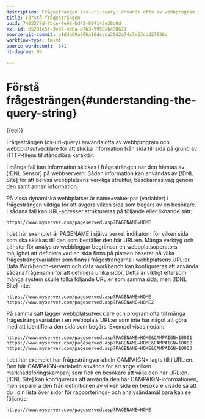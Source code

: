 ```yaml
---
description: Frågesträngen (cs-uri-query) används ofta av webbprogram och webbplatsutvecklare för att skicka information från sida till sida på grund av HTTP-filens tillståndslösa karaktär.
title: Förstå frågesträngen
uuid: 7403277d-fbce-4e98-bd42-894142e38d0d
exl-id: b5281e5f-3eb7-4d6a-a7b3-9958cb430621
source-git-commit: b1dda69a606a16dccca30d2a74c7e63dbd27936c
workflow-type: tm+mt
source-wordcount: '341'
ht-degree: 0%

---
```


# Förstå frågesträngen{#understanding-the-query-string}

{{eol}}

Frågesträngen (cs-uri-query) används ofta av webbprogram och webbplatsutvecklare för att skicka information från sida till sida på grund av HTTP-filens tillståndslösa karaktär.

I många fall kan information skickas i frågesträngen när den hämtas av [!DNL Sensor] på webbservern. Sådan information kan användas av [!DNL Site] för att belysa webbplatsens verkliga struktur, besökarnas väg genom den samt annan information.

På vissa dynamiska webbplatser är name=value-par (variabler) i frågesträngen viktiga för att avgöra vilken sida som begärs av en besökare. I sådana fall kan URL-adresser struktureras på följande eller liknande sätt:

```
https://www.myserver.com/pageserved.asp?PAGENAME=HOME
```

I det här exemplet är PAGENAME i själva verket indikatorn för vilken sida som ska skickas till den som beställer den här URL:en. Många verktyg och tjänster för analys av webbloggar begränsar en webbplatsoperators möjlighet att definiera vad en sida finns på platsen baserat på vilka frågesträngsvariabler som finns i frågesträngarna i webbplatsens URL:er. Data Workbench-servern och data workbench kan konfigureras att använda sådana frågenamn för att definiera unika sidor. Detta är viktigt eftersom många system skulle tolka följande URL:er som samma sida, men [!DNL Site] inte.

```
https://www.myserver.com/pageserved.asp?PAGENAME=HOME
https://www.myserver.com/pageserved.asp?PAGENAME=HOME2
```

På samma sätt lägger webbplatsutvecklare och program ofta till många frågesträngsvariabler i en webbplats URL:er som inte har något att göra med att identifiera den sida som begärs. Exempel visas nedan:

```
https://www.myserver.com/pageserved.asp?PAGENAME=HOME&CAMPAIGN=10001
https://www.myserver.com/pageserved.asp?PAGENAME=HOME&CAMPAIGN=10002
https://www.myserver.com/pageserved.asp?PAGENAME=HOME&CAMPAIGN=10003
```

I det här exemplet har frågesträngvariabeln CAMPAIGN= lagts till i URL:en. Den här CAMPAIGN-variabeln används för att ange vilken marknadsföringskampanj som fick en besökare att välja den här URL:en. [!DNL Site] kan konfigureras att använda den här CAMPAIGN-informationen, men separera den från definitionen av vilken sida en besökare visade så att du i din lista över sidor för rapporterings- och analysändamål bara kan se följande:

```
https://www.myserver.com/pageserved.asp?PAGENAME=HOME
```
